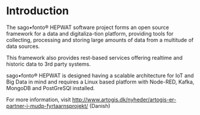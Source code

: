 # Introduction
The sago•fonto® HEPWAT software project forms an open source framework for a data and digitaliza-tion platform, providing tools for collecting, processing and storing large amounts of data from a multitude of data sources. 

This framework also provides rest-based services offering realtime and historic data to 3rd party systems.

sago•fonto® HEPWAT is designed having a scalable architecture for IoT and Big Data in mind and requires a Linux based platform with Node-RED, Kafka, MongoDB and PostGreSQl installed. 

For more information, visit http://www.artogis.dk/nyheder/artogis-er-partner-i-mudp-fyrtaarnsprojekt/ (Danish)
